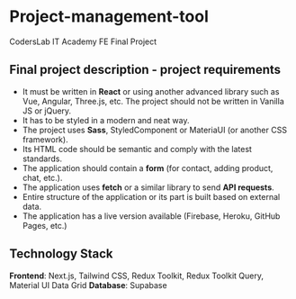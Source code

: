 # Project-management-tool
CodersLab IT Academy FE Final Project

## Final project description - project requirements

- It must be written in **React** or using another advanced library such as Vue, Angular, Three.js, etc. The project should not be written in Vanilla JS or jQuery.
- It has to be styled in a modern and neat way.
- The project uses **Sass**, StyledComponent or MateriaUI (or another CSS framework).
- Its HTML code should be semantic and comply with the latest standards.
- The application should contain a **form** (for contact, adding product, chat, etc.).
- The application uses **fetch** or a similar library to send **API requests**.
- Entire structure of the application or its part is built based on external data.
- The application has a live version available (Firebase, Heroku, GitHub Pages, etc.)

## Technology Stack
**Frontend**: Next.js, Tailwind CSS, Redux Toolkit, Redux Toolkit Query, Material UI Data Grid
**Database**: Supabase